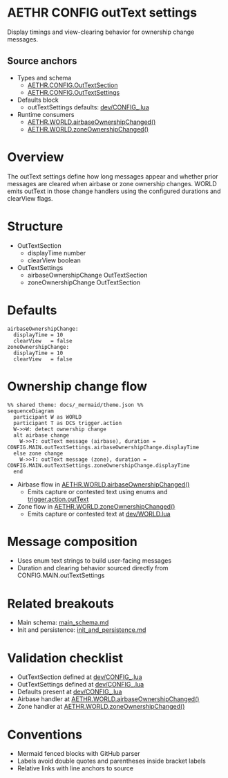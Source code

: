 # AETHR CONFIG outText settings

Display timings and view-clearing behavior for ownership change messages.

## Source anchors

- Types and schema
  - [AETHR.CONFIG.OutTextSection](../../dev/CONFIG_.lua:130)
  - [AETHR.CONFIG.OutTextSettings](../../dev/CONFIG_.lua:134)
- Defaults block
  - outTextSettings defaults: [dev/CONFIG_.lua](../../dev/CONFIG_.lua:336)
- Runtime consumers
  - [AETHR.WORLD.airbaseOwnershipChanged()](../../dev/WORLD.lua:970)
  - [AETHR.WORLD.zoneOwnershipChanged()](../../dev/WORLD.lua:1006)

# Overview

The outText settings define how long messages appear and whether prior messages are cleared when airbase or zone ownership changes. WORLD emits outText in those change handlers using the configured durations and clearView flags.

# Structure

- OutTextSection
  - displayTime number
  - clearView boolean
- OutTextSettings
  - airbaseOwnershipChange OutTextSection
  - zoneOwnershipChange OutTextSection

# Defaults

```text
airbaseOwnershipChange:
  displayTime = 10
  clearView   = false
zoneOwnershipChange:
  displayTime = 10
  clearView   = false
```

# Ownership change flow

```mermaid
%% shared theme: docs/_mermaid/theme.json %%
sequenceDiagram
  participant W as WORLD
  participant T as DCS trigger.action
  W->>W: detect ownership change
  alt airbase change
    W->>T: outText message (airbase), duration = CONFIG.MAIN.outTextSettings.airbaseOwnershipChange.displayTime
  else zone change
    W->>T: outText message (zone), duration = CONFIG.MAIN.outTextSettings.zoneOwnershipChange.displayTime
  end
```

- Airbase flow in [AETHR.WORLD.airbaseOwnershipChanged()](../../dev/WORLD.lua:970)
  - Emits capture or contested text using enums and [trigger.action.outText](../../dev/WORLD.lua:994)
- Zone flow in [AETHR.WORLD.zoneOwnershipChanged()](../../dev/WORLD.lua:1006)
  - Emits capture or contested text at [dev/WORLD.lua](../../dev/WORLD.lua:1035)

# Message composition

- Uses enum text strings to build user-facing messages
- Duration and clearing behavior sourced directly from CONFIG.MAIN.outTextSettings

# Related breakouts

- Main schema: [main_schema.md](./main_schema.md)
- Init and persistence: [init_and_persistence.md](./init_and_persistence.md)

# Validation checklist

- OutTextSection defined at [dev/CONFIG_.lua](../../dev/CONFIG_.lua:130)
- OutTextSettings defined at [dev/CONFIG_.lua](../../dev/CONFIG_.lua:134)
- Defaults present at [dev/CONFIG_.lua](../../dev/CONFIG_.lua:336)
- Airbase handler at [AETHR.WORLD.airbaseOwnershipChanged()](../../dev/WORLD.lua:970)
- Zone handler at [AETHR.WORLD.zoneOwnershipChanged()](../../dev/WORLD.lua:1006)

# Conventions

- Mermaid fenced blocks with GitHub parser
- Labels avoid double quotes and parentheses inside bracket labels
- Relative links with line anchors to source